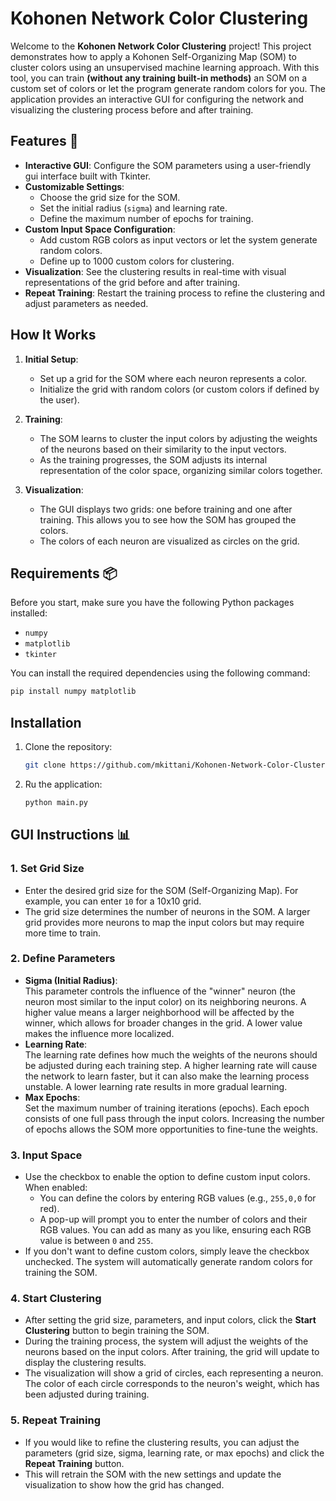 # Kohonen Network Color Clustering

Welcome to the **Kohonen Network Color Clustering** project! This project demonstrates how to apply a Kohonen Self-Organizing Map (SOM) to cluster colors using an unsupervised machine learning approach. With this tool, you can train **(without any training built-in methods)** an SOM on a custom set of colors or let the program generate random colors for you. The application provides an interactive GUI for configuring the network and visualizing the clustering process before and after training.

## Features 🚀

- **Interactive GUI**: Configure the SOM parameters using a user-friendly gui interface built with Tkinter.
- **Customizable Settings**: 
  - Choose the grid size for the SOM.
  - Set the initial radius (`sigma`) and learning rate.
  - Define the maximum number of epochs for training.
- **Custom Input Space Configuration**: 
  - Add custom RGB colors as input vectors or let the system generate random colors.
  - Define up to 1000 custom colors for clustering.
- **Visualization**: See the clustering results in real-time with visual representations of the grid before and after training.
- **Repeat Training**: Restart the training process to refine the clustering and adjust parameters as needed.

## How It Works

1. **Initial Setup**:
   - Set up a grid for the SOM where each neuron represents a color.
   - Initialize the grid with random colors (or custom colors if defined by the user).

2. **Training**:
   - The SOM learns to cluster the input colors by adjusting the weights of the neurons based on their similarity to the input vectors.
   - As the training progresses, the SOM adjusts its internal representation of the color space, organizing similar colors together.

3. **Visualization**:
   - The GUI displays two grids: one before training and one after training. This allows you to see how the SOM has grouped the colors.
   - The colors of each neuron are visualized as circles on the grid.

## Requirements 📦

Before you start, make sure you have the following Python packages installed:

- `numpy`
- `matplotlib`
- `tkinter`

You can install the required dependencies using the following command:

```bash
pip install numpy matplotlib
```
## Installation 
1. Clone the repository:
   ```bash
   git clone https://github.com/mkittani/Kohonen-Network-Color-Clustering.git
2. Ru the application:
   ```bash
   python main.py

## GUI Instructions 📊

### 1. **Set Grid Size**  
   - Enter the desired grid size for the SOM (Self-Organizing Map). For example, you can enter `10` for a 10x10 grid.  
   - The grid size determines the number of neurons in the SOM. A larger grid provides more neurons to map the input colors but may require more time to train.

### 2. **Define Parameters**  
   - **Sigma (Initial Radius)**:  
     This parameter controls the influence of the "winner" neuron (the neuron most similar to the input color) on its neighboring neurons. A higher value means a larger neighborhood will be affected by the winner, which allows for broader changes in the grid. A lower value makes the influence more localized.
   - **Learning Rate**:  
     The learning rate defines how much the weights of the neurons should be adjusted during each training step. A higher learning rate will cause the network to learn faster, but it can also make the learning process unstable. A lower learning rate results in more gradual learning.
   - **Max Epochs**:  
     Set the maximum number of training iterations (epochs). Each epoch consists of one full pass through the input colors. Increasing the number of epochs allows the SOM more opportunities to fine-tune the weights.

### 3. **Input Space**  
   - Use the checkbox to enable the option to define custom input colors. When enabled:
     - You can define the colors by entering RGB values (e.g., `255,0,0` for red).
     - A pop-up will prompt you to enter the number of colors and their RGB values. You can add as many as you like, ensuring each RGB value is between `0` and `255`.
   - If you don't want to define custom colors, simply leave the checkbox unchecked. The system will automatically generate random colors for training the SOM.

### 4. **Start Clustering**  
   - After setting the grid size, parameters, and input colors, click the **Start Clustering** button to begin training the SOM.
   - During the training process, the system will adjust the weights of the neurons based on the input colors. After training, the grid will update to display the clustering results.
   - The visualization will show a grid of circles, each representing a neuron. The color of each circle corresponds to the neuron's weight, which has been adjusted during training.

### 5. **Repeat Training**  
   - If you would like to refine the clustering results, you can adjust the parameters (grid size, sigma, learning rate, or max epochs) and click the **Repeat Training** button.
   - This will retrain the SOM with the new settings and update the visualization to show how the grid has changed.

